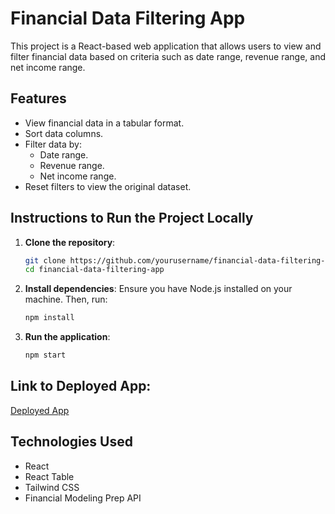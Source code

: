 # Financial Data Filtering App

This project is a React-based web application that allows users to view and filter financial data based on criteria such as date range, revenue range, and net income range.

## Features

- View financial data in a tabular format.
- Sort data columns.
- Filter data by:
  - Date range.
  - Revenue range.
  - Net income range.
- Reset filters to view the original dataset.

## Instructions to Run the Project Locally

1. **Clone the repository**:
   ```bash
   git clone https://github.com/yourusername/financial-data-filtering-app.git
   cd financial-data-filtering-app
2. **Install dependencies**: Ensure you have Node.js installed on your machine. Then, run:
   ```bash
   npm install

3. **Run the application**:
   ```bash
   npm start

## Link to Deployed App:  
[Deployed App](https://financial-data-filtering-app-khaki.vercel.app/)

## Technologies Used
- React
- React Table
- Tailwind CSS
- Financial Modeling Prep API
